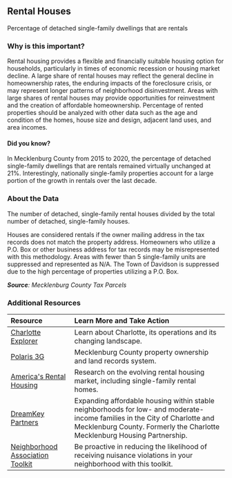 ## Rental Houses
Percentage of detached single-family dwellings that are rentals

### Why is this important?
Rental housing provides a flexible and financially suitable housing option for households, particularly in times of economic recession or housing market decline. A large share of rental houses may reflect the general decline in homeownership rates, the enduring impacts of the foreclosure crisis, or may represent longer patterns of neighborhood disinvestment. Areas with large shares of rental houses may provide opportunities for reinvestment and the creation of affordable homeownership. Percentage of rented properties should be analyzed with other data such as the age and condition of the homes, house size and design, adjacent land uses, and area incomes.

#### Did you know?
In Mecklenburg County from 2015 to 2020, the percentage of detached single-family dwellings that are rentals remained virtually unchanged at 21%. Interestingly, nationally single-family properties account for a large portion of the growth in rentals over the last decade.


### About the Data
The number of detached, single-family rental houses divided by the total number of detached, single-family houses.

Houses are considered rentals if the owner mailing address in the tax records does not match the property address. Homeowners who utilize a P.O. Box or other business address for tax records may be misrepresented with this methodology. Areas with fewer than 5 single-family units are suppressed and represented as N/A. The Town of Davidson is suppressed due to the high percentage of properties utilizing a P.O. Box.

_**Source**: Mecklenburg County Tax Parcels_

### Additional Resources
|Resource | Learn More and Take Action |
|:--- | :--- |
|[Charlotte Explorer](https://explore.charlottenc.gov/)| Learn about Charlotte, its operations and its changing landscape.
|[Polaris 3G](https://polaris3g.mecklenburgcountync.gov//)| Mecklenburg County property ownership and land records system.
|[America's Rental Housing](https://www.jchs.harvard.edu/research-areas/rental-housing) |Research on the evolving rental housing market, including single-family rental homes.
|[DreamKey Partners](https://www.dreamkeypartners.org/)|Expanding affordable housing within stable neighborhoods for low- and moderate-income families in the City of Charlotte and Mecklenburg County. Formerly the Charlotte Mecklenburg Housing Partnership.
|[Neighborhood Association Toolkit](http://charlottenc.gov/HNS/Code/HealthSanitation/Pages/Toolkits.aspx) |Be proactive in reducing the likelihood of receiving nuisance violations in your neighborhood with this toolkit.
